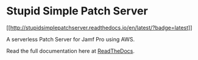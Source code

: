 # Stupid Simple Patch Server

[[http://stupidsimplepatchserver.readthedocs.io/en/latest/?badge=latest]]

A serverless Patch Server for Jamf Pro using AWS.

Read the full documentation here at [ReadTheDocs](http://stupidsimplepatchserver.readthedocs.io/en/latest/).
